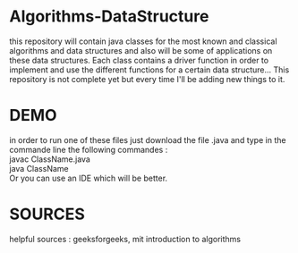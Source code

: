 # Algorithms-DataStructure

this repository will contain java classes for the most known and classical algorithms and data structures and also will be some of applications on these data structures.
Each class contains a driver function in order to implement and use the different functions for a certain data structure...
This repository is not complete yet but every time I'll be adding new things to it. 
# DEMO
in order to run one of these files just download the file .java and type in the commande line the following commandes :<br>
  javac ClassName.java<br>
  java ClassName <br>
Or you can use an IDE which will be better.
# SOURCES
helpful sources :
  geeksforgeeks, mit introduction to algorithms

